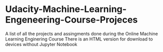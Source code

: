 # Udacity-Machine-Learning-Engeneering-Course-Projeces
A list of all the projects and assingments done during the Online Machine Learning Enginering Course
There is an HTML version for download to devices without Jupyter Notebook
